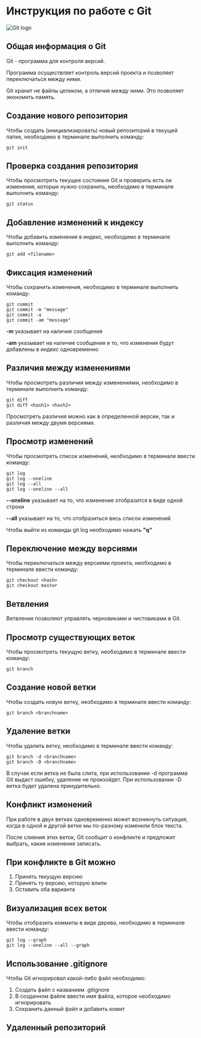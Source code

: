 # **Инструкция по работе с Git**

![Git logo](git.jpg)

## Общая информация о Git 

Git - программа для контроля версий. 

Программа осуществляет контроль версий проекта и позволяет переключаться между ними.

Git хранит не файлы целиком, а отличия между ними. Это позволяет экономить память.

## Создание нового репозитория

Чтобы создать (инициализировать) новый репозиторий в текущей папке, необходимо в терминале выполнить команду:

    git init

## Проверка создания репозитория

Чтобы просмотреть текущее состояние Git и проверить есть ли изменения, которые нужно сохранить, необходимо в терминале выполнить команду:

    git status



## Добавление изменений к индексу

Чтобы добавить изменения в индекс, необходимо в терминале выполнить команду:

    git add <filename>



## Фиксация изменений

Чтобы сохранить изменения, необходимо в терминале выполнить команду:

    git commit 
    git commit -m "message"
    git commit -a
    git commit -am "message"

**-m** указывает на наличие сообщения

**-am** указывает на наличие сообщения и то, что изменения будут добавлены в индекс одновременно

## Различия между изменениями

Чтобы просмотреть различия между изменениями, необходимо в терминале выполнить команду:

    git diff
    git diff <hash1> <hash2>

Просмотреть различия можно как в определенной версии, так и различия между двумя версиями.

## Просмотр изменений

Чтобы просмотреть список изменений, необходимо в терминале ввести команду:

    git log
    git log --oneline
    git log --all
    git log --oneline --all

**--oneline** указывает на то, что изменение отобразится в виде одной строки

**--all** указывает на то, что отобразиться весь список изменений

Чтобы выйти из команды git log необходимо нажать **"q"**

## Переключение между версиями

Чтобы переключаться между версиями проекта, необходимо в терминале ввести команду:

    git checkout <hash>
    git checkout master

## Ветвления

Ветвления позволяют управлять черновиками и чистовиками в Git.

## Просмотр существующих веток

Чтобы просмотреть текущую ветку, необходимо в терминале ввести команду:

    git branch

## Создание новой ветки

Чтобы создать новую ветку, необходимо в терминале ввести команду:

    git branch <branchname>

## Удаление ветки

Чтобы удалить ветку, необходимо в терминале ввести команду:

    git branch -d <branchname>
    git branch -D <branchname>

В случае если ветка не была слита, при использовании -d программа Git  выдаст ошибку, удаление не произойдет. При использовании -D ветка будет удалена принудительно.

## Конфликт изменений

При работе в двух ветках одновременно может возникнуть ситуация, когда в одной и другой ветке мы по-разному изменили блок текста.

После слияния этих веток, Git сообщит о конфликте и предложит выбрать, какие изменения записать.

## При конфликте в Git можно

1. Принять текущую версию
2. Принять ту версию, которую влили
3. Оставить оба варианта 

## Визуализация всех веток

Чтобы отобразить коммиты в виде дерева, необходимо в терминале ввести команду:

    git log --graph
    git log --oneline --all --graph

## Использование .gitignore

Чтобы Git игнорировал какой-либо файл необходимо:

1. Создать файл с названием .gitignore
2. В созданном файле ввести имя файла, которое необходимо игнорировать
3. Сохранить данный файл и добавить комит


## Удаленный репозиторий